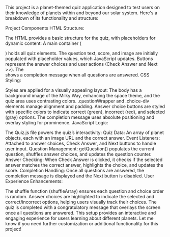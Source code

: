 This project is a planet-themed quiz application designed to test users on their knowledge of planets within and beyond our solar system. Here's a breakdown of its functionality and structure:

Project Components
HTML Structure:

The HTML provides a basic structure for the quiz, with placeholders for dynamic content:
A main container (<div id="container">) holds all quiz elements.
The question text, score, and image are initially populated with placeholder values, which JavaScript updates.
Buttons represent the answer choices and user actions (Check Answer and Next >>).
The <div id="completed"> shows a completion message when all questions are answered.
CSS Styling:

Styles are applied for a visually appealing layout:
The body has a background image of the Milky Way, enhancing the space theme, and the quiz area uses contrasting colors.
.questionWrapper and .choice-div elements manage alignment and padding.
Answer choice buttons are styled with specific colors to indicate correct (green), incorrect (red), and selected (gray) options.
The completion message uses absolute positioning and overlay styling for prominence.
JavaScript Logic:

The Quiz.js file powers the quiz’s interactivity:
Quiz Data: An array of planet objects, each with an image URL and the correct answer.
Event Listeners: Attached to answer choices, Check Answer, and Next buttons to handle user input.
Question Management: getQuestion() populates the current question, shuffles answer choices, and updates the question counter.
Answer Checking: When Check Answer is clicked, it checks if the selected answer matches the correct answer, highlights the choice, and updates the score.
Completion Handling: Once all questions are answered, the completion message is displayed and the Next button is disabled.
User Experience Enhancements:

The shuffle function (shuffleArray) ensures each question and choice order is random.
Answer choices are highlighted to indicate the selected and correct/incorrect options, helping users visually track their choices.
The quiz is completed with a congratulatory message that overlays the screen once all questions are answered.
This setup provides an interactive and engaging experience for users learning about different planets. Let me know if you need further customization or additional functionality for this project!












